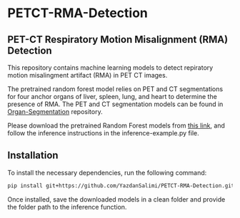# PETCT-RMA-Detection
## PET-CT Respiratory Motion Misalignment (RMA) Detection

This repository contains machine learning models to detect repiratory motion misalingment artifact (RMA) in PET CT images.

The pretrained random forest model relies on PET and CT segmentations for four anchor organs of liver, spleen, lung, and heart to determine the presence of RMA. 
The PET and CT segmentation models can be found in [Organ-Segmentation](https://github.com/YazdanSalimi/Organ-Segmentation) repository.

Please download the pretrained Random Forest models from [this link](https://drive.google.com/drive/folders/1EFIRENGMTF-e5k6lOtL-8pQayFXn60Z7?usp=sharing), and follow the inference instructions in the inference-example.py file.

## Installation
To install the necessary dependencies, run the following command:

```bash
pip install git+https://github.com/YazdanSalimi/PETCT-RMA-Detection.git
```
Once installed, save the downloaded models in a clean folder and provide the folder path to the inference function.
